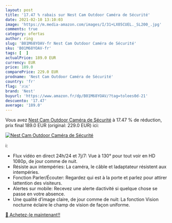 ```yaml
---
layout: post
title: '17.47 % rabais sur Nest Cam Outdoor Caméra de Sécurité'
date: 2021-02-10 13:10:03
image: 'https://m.media-amazon.com/images/I/31+LX05CUEL._SL200_.jpg'
comments: true
category: ofertas
author: ring
slug: 'B01M68YOAV-fr Nest Cam Outdoor Caméra de Sécurité'
sku: 'B01M68YOAV-fr'
tags: [  ]
actualPrice: 189.0 EUR
currency: EUR
price: 189.0
comparePrice: 229.0 EUR
prodname: 'Nest Cam Outdoor Caméra de Sécurité'
country: 'fr'
flag: '🇫🇷'
brand: 'Nest'
buyurl: 'https://www.amazon.fr/dp/B01M68YOAV/?tag=tolees0d-21'
descuento: '17.47'
average: '189.0'
---
```


Vous avez [Nest Cam Outdoor Caméra de Sécurité](https://www.amazon.fr/dp/B01M68YOAV/?tag=tolees0d-21)  à  17.47 % de réduction, prix final  189.0 EUR (original: 229.0 EUR) ici:

[![Nest Cam Outdoor Caméra de Sécurité](https://m.media-amazon.com/images/I/31+LX05CUEL._SL200_.jpg)](https://www.amazon.fr/dp/B01M68YOAV/?tag=tolees0d-21)

ℹ️:

- Flux vidéo en direct 24h/24 et 7j/7: Vue à 130° pour tout voir en HD 1080p, de jour comme de nuit.
- Résiste aux intempéries: La caméra, le câble et ladaptateur résistent aux intempéries.
- Fonction Parler/Écouter: Regardez qui est à la porte et parlez pour attirer lattention des visiteurs.
- Alertes sur mobile: Recevez une alerte dactivité si quelque chose se passe en votre absence.
- Une qualité d’image claire, de jour comme de nuit: La fonction Vision nocturne éclaire le champ de vision de façon uniforme.

[🛒 Achetez-le maintenant!!](https://www.amazon.fr/dp/B01M68YOAV/?tag=tolees0d-21)
